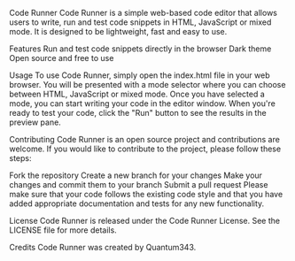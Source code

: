 Code Runner
Code Runner is a simple web-based code editor that allows users to write, run and test code snippets in HTML, JavaScript or mixed mode. It is designed to be lightweight, fast and easy to use.

Features
Run and test code snippets directly in the browser
Dark theme
Open source and free to use


Usage
To use Code Runner, simply open the index.html file in your web browser. You will be presented with a mode selector where you can choose between HTML, JavaScript or mixed mode. Once you have selected a mode, you can start writing your code in the editor window. When you're ready to test your code, click the "Run" button to see the results in the preview pane.

Contributing
Code Runner is an open source project and contributions are welcome. If you would like to contribute to the project, please follow these steps:

Fork the repository
Create a new branch for your changes
Make your changes and commit them to your branch
Submit a pull request
Please make sure that your code follows the existing code style and that you have added appropriate documentation and tests for any new functionality.

License
Code Runner is released under the Code Runner License. See the LICENSE file for more details.

Credits
Code Runner was created by Quantum343.
